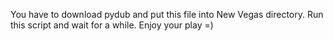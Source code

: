 You have to download pydub and put this file into New Vegas directory.
Run this script and wait for a while.
Enjoy your play =)
